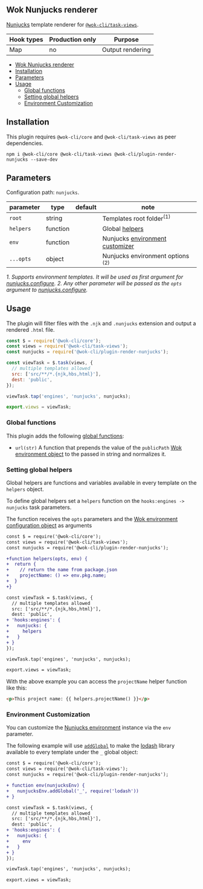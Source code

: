 ## Wok Nunjucks renderer

[Nunjucks](https://mozilla.github.io/nunjucks/) template renderer for [`@wok-cli/task-views`](#TODO).

| Hook types | Production only | Purpose          |
| ---------- | --------------- | ---------------- |
| Map        | no              | Output rendering |

<!-- TOC -->

- [Wok Nunjucks renderer](#wok-nunjucks-renderer)
- [Installation](#installation)
- [Parameters](#parameters)
- [Usage](#usage)
  - [Global functions](#global-functions)
  - [Setting global helpers](#setting-global-helpers)
  - [Environment Customization](#environment-customization)

<!-- /TOC -->

## Installation

This plugin requires `@wok-cli/core` and `@wok-cli/task-views` as peer dependencies.

```
npm i @wok-cli/core @wok-cli/task-views @wok-cli/plugin-render-nunjucks --save-dev
```

## Parameters

Configuration path: `nunjucks`.

| parameter | type     | default | note                                        |
| --------- | -------- | ------- | ------------------------------------------- |
| `root`    | string   |         | Templates root folder<sup>(1)</sup>         |
| `helpers` | function |         | Global [helpers][1]                         |
| `env`     | function |         | Nunjucks [environment customizer][2]        |
| `...opts` | object   |         | Nunjucks environment options <sup>(2)</sup> |

_1. Supports environment templates. It will be used as first argument for [nunjucks.configure](https://mozilla.github.io/nunjucks/api.html#configure)._
_2. Any other parameter will be passed as the `opts` argument to [nunjucks.configure](https://mozilla.github.io/nunjucks/api.html#configure)._

[1]: #setting-global-helpers
[2]: #environment-customization

## Usage

The plugin will filter files with the `.njk` and `.nunjucks` extension and output a rendered `.html` file.

```js
const $ = require('@wok-cli/core');
const views = require('@wok-cli/task-views');
const nunjucks = require('@wok-cli/plugin-render-nunjucks');

const viewTask = $.task(views, {
  // multiple templates allowed
  src: ['src/**/*.{njk,hbs,html}'],
  dest: 'public',
});

viewTask.tap('engines', 'nunjucks', nunjucks);

export.views = viewTask;
```

### Global functions

This plugin adds the following [global functions](https://mozilla.github.io/nunjucks/api.html#addglobal):

- `url(str)` A function that prepends the value of the `publicPath` [Wok environment object](#TODO) to the passed in string and normalizes it.

### Setting global helpers

Global helpers are functions and variables available in every template on the `helpers` object.

To define global helpers set a `helpers` function on the `hooks:engines -> nunjucks` task parameters.

The function receives the `opts` parameters and the [Wok environment configuration object](#TODO) as arguments

```diff
const $ = require('@wok-cli/core');
const views = require('@wok-cli/task-views');
const nunjucks = require('@wok-cli/plugin-render-nunjucks');

+function helpers(opts, env) {
+  return {
+    // return the name from package.json
+    projectName: () => env.pkg.name;
+  }
+}

const viewTask = $.task(views, {
  // multiple templates allowed
  src: ['src/**/*.{njk,hbs,html}'],
  dest: 'public',
+ 'hooks:engines': {
+   nunjucks: {
+     helpers
+   }
+ }
});

viewTask.tap('engines', 'nunjucks', nunjucks);

export.views = viewTask;
```

With the above example you can access the `projectName` helper function like this:

```html
<p>This project name: {{ helpers.projectName() }}</p>
```

### Environment Customization

You can customize the [Nunjucks environment](https://mozilla.github.io/nunjucks/api.html#environment) instance via the `env` parameter.

The following example will use [`addGlobal`](https://mozilla.github.io/nunjucks/api.html#addglobal) to make the [lodash](https://lodash.com/) library available to every template under the `_` global object:

```diff
const $ = require('@wok-cli/core');
const views = require('@wok-cli/task-views');
const nunjucks = require('@wok-cli/plugin-render-nunjucks');

+ function env(nunjucksEnv) {
+   nunjucksEnv.addGlobal('_', require('lodash'))
+ }

const viewTask = $.task(views, {
  // multiple templates allowed
  src: ['src/**/*.{njk,hbs,html}'],
  dest: 'public',
+ 'hooks:engines': {
+   nunjucks: {
+     env
+   }
+ }
});

viewTask.tap('engines', 'nunjucks', nunjucks);

export.views = viewTask;
```
